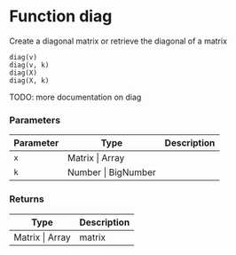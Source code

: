 # Function diag

Create a diagonal matrix or retrieve the diagonal of a matrix

    diag(v)
    diag(v, k)
    diag(X)
    diag(X, k)

TODO: more documentation on diag


### Parameters

Parameter | Type | Description
--------- | ---- | -----------
`x` | Matrix &#124; Array | 
`k` | Number &#124; BigNumber | 

### Returns

Type | Description
---- | -----------
Matrix &#124; Array | matrix




<!-- Note: This file is automatically generated from source code comments. Changes made in this file will be overridden. -->
